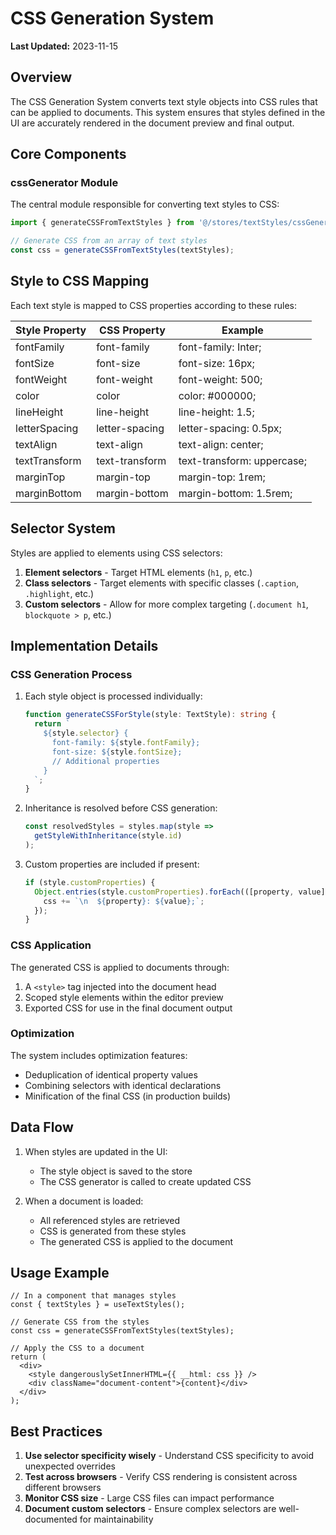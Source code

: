 
# CSS Generation System

**Last Updated:** 2023-11-15

## Overview

The CSS Generation System converts text style objects into CSS rules that can be applied to documents. This system ensures that styles defined in the UI are accurately rendered in the document preview and final output.

## Core Components

### cssGenerator Module

The central module responsible for converting text styles to CSS:

```typescript
import { generateCSSFromTextStyles } from '@/stores/textStyles/cssGenerator';

// Generate CSS from an array of text styles
const css = generateCSSFromTextStyles(textStyles);
```

## Style to CSS Mapping

Each text style is mapped to CSS properties according to these rules:

| Style Property | CSS Property | Example |
|----------------|-------------|---------|
| fontFamily | font-family | font-family: Inter; |
| fontSize | font-size | font-size: 16px; |
| fontWeight | font-weight | font-weight: 500; |
| color | color | color: #000000; |
| lineHeight | line-height | line-height: 1.5; |
| letterSpacing | letter-spacing | letter-spacing: 0.5px; |
| textAlign | text-align | text-align: center; |
| textTransform | text-transform | text-transform: uppercase; |
| marginTop | margin-top | margin-top: 1rem; |
| marginBottom | margin-bottom | margin-bottom: 1.5rem; |

## Selector System

Styles are applied to elements using CSS selectors:

1. **Element selectors** - Target HTML elements (`h1`, `p`, etc.)
2. **Class selectors** - Target elements with specific classes (`.caption`, `.highlight`, etc.)
3. **Custom selectors** - Allow for more complex targeting (`.document h1`, `blockquote > p`, etc.)

## Implementation Details

### CSS Generation Process

1. Each style object is processed individually:
   ```typescript
   function generateCSSForStyle(style: TextStyle): string {
     return `
       ${style.selector} {
         font-family: ${style.fontFamily};
         font-size: ${style.fontSize};
         // Additional properties
       }
     `;
   }
   ```

2. Inheritance is resolved before CSS generation:
   ```typescript
   const resolvedStyles = styles.map(style => 
     getStyleWithInheritance(style.id)
   );
   ```

3. Custom properties are included if present:
   ```typescript
   if (style.customProperties) {
     Object.entries(style.customProperties).forEach(([property, value]) => {
       css += `\n  ${property}: ${value};`;
     });
   }
   ```

### CSS Application

The generated CSS is applied to documents through:

1. A `<style>` tag injected into the document head
2. Scoped style elements within the editor preview
3. Exported CSS for use in the final document output

### Optimization

The system includes optimization features:

- Deduplication of identical property values
- Combining selectors with identical declarations
- Minification of the final CSS (in production builds)

## Data Flow

1. When styles are updated in the UI:
   - The style object is saved to the store
   - The CSS generator is called to create updated CSS

2. When a document is loaded:
   - All referenced styles are retrieved
   - CSS is generated from these styles
   - The generated CSS is applied to the document

## Usage Example

```tsx
// In a component that manages styles
const { textStyles } = useTextStyles();

// Generate CSS from the styles
const css = generateCSSFromTextStyles(textStyles);

// Apply the CSS to a document
return (
  <div>
    <style dangerouslySetInnerHTML={{ __html: css }} />
    <div className="document-content">{content}</div>
  </div>
);
```

## Best Practices

1. **Use selector specificity wisely** - Understand CSS specificity to avoid unexpected overrides
2. **Test across browsers** - Verify CSS rendering is consistent across different browsers
3. **Monitor CSS size** - Large CSS files can impact performance
4. **Document custom selectors** - Ensure complex selectors are well-documented for maintainability

